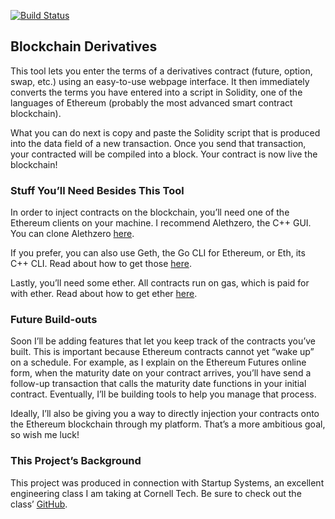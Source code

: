 [![Build Status](https://travis-ci.org/billmarino2/blockchain-derivatives.svg?branch=master)](https://travis-ci.org/billmarino2/blockchain-derivatives)
## Blockchain Derivatives

This tool lets you enter the terms of a derivatives contract (future, option, swap, etc.) using an easy-to-use webpage interface. It then immediately converts the terms you have entered into a script in Solidity, one of the languages of Ethereum (probably the most advanced smart contract blockchain). 

What you can do next is copy and paste the Solidity script that is produced into the data field of a new transaction. Once you send that transaction, your contracted will be compiled into a block. Your contract is now live the blockchain!

### Stuff You’ll Need Besides This Tool
In order to inject contracts on the blockchain, you’ll need one of the Ethereum clients on your machine. I recommend Alethzero, the C++ GUI. You can clone Alethzero [here](https://github.com/ethereum/cpp-ethereum/wiki/Using-AlethZero).

If you prefer, you can also use Geth, the Go CLI for Ethereum, or Eth, its C++ CLI. Read about how to get those [here](https://www.ethereum.org/cli).

Lastly, you’ll need some ether. All contracts run on gas, which is paid for with ether. Read about how to get ether [here](https://www.ethereum.org/ether).

### Future Build-outs
Soon I’ll be adding features that let you keep track of the contracts you’ve built. This is important because Ethereum contracts cannot yet “wake up” on a schedule. For example, as I explain on the Ethereum Futures online form, when the maturity date on your contract arrives, you’ll have send a follow-up transaction that calls the maturity date functions in your initial contract. Eventually, I’ll be building tools to help you manage that process.

Ideally, I’ll also be giving you a way to directly injection your contracts onto the Ethereum blockchain through my platform. That’s a more ambitious goal, so wish me luck!

### This Project’s Background
This project was produced in connection with Startup Systems, an excellent engineering class I am taking at Cornell Tech. Be sure to check out the class’ [GitHub](https://github.com/Cornell-CS5356-Fall2015/cs5356).